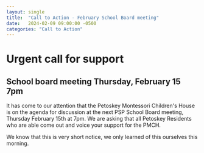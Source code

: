 ```yaml
---
layout: single
title:  "Call to Action - February School Board meeting"
date:   2024-02-09 09:00:00 -0500
categories: "Call to Action"
---
```


# Urgent call for support

## School board meeting Thursday, February 15 7pm

It has come to our attention that the Petoskey Montessori Children's House is on the agenda for discussion at the next PSP School Board meeting, Thursday February 15th at 7pm. We are asking that all Petoskey Residents who are able come out and voice your support for the PMCH.

We know that this is very short notice, we only learned of this ourselves this morning.